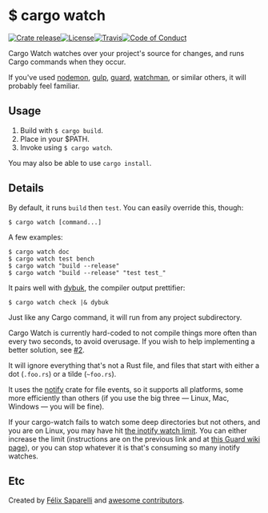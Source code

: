# $ cargo watch

[![Crate release](https://img.shields.io/crates/v/cargo-watch.svg?style=flat-square)](https://crates.io/crates/cargo-watch)[![ License](https://img.shields.io/crates/l/cargo-watch.svg?style=flat-square)](https://creativecommons.org/publicdomain/zero/1.0/)[![ Travis](https://img.shields.io/travis/passcod/cargo-watch.svg?style=flat-square)](https://travis-ci.org/passcod/cargo-watch)[![ Code of Conduct](https://img.shields.io/badge/contributor-covenant-123456.svg?style=flat-square)](http://contributor-covenant.org/version/1/1/0/)

Cargo Watch watches over your project's source for changes, and runs Cargo
commands when they occur.

If you've used [nodemon], [gulp], [guard], [watchman], or similar others,
it will probably feel familiar.

[nodemon]: http://nodemon.io/
[gulp]: http://gulpjs.com/
[guard]: http://guardgem.org/
[watchman]: https://facebook.github.io/watchman/

## Usage

1. Build with `$ cargo build`.
2. Place in your $PATH.
3. Invoke using `$ cargo watch`.

You may also be able to use `cargo install`.

## Details

By default, it runs `build` then `test`. You can easily override this, though:

    $ cargo watch [command...]

A few examples:

```
$ cargo watch doc
$ cargo watch test bench
$ cargo watch "build --release"
$ cargo watch "build --release" "test test_"
```

It pairs well with [dybuk], the compiler output prettifier:

    $ cargo watch check |& dybuk

Just like any Cargo command, it will run from any project subdirectory.

Cargo Watch is currently hard-coded to not compile things more often than every
two seconds, to avoid overusage. If you wish to help implementing a better
solution, see [#2](https://github.com/passcod/cargo-watch/issues/2).

It will ignore everything that's not a Rust file, and files that start with
either a dot (`.foo.rs`) or a tilde (`~foo.rs`).

It uses the [notify] crate for file events, so it supports all platforms, some
more efficiently than others (if you use the big three — Linux, Mac, Windows —
you will be fine).

If your cargo-watch fails to watch some deep directories but not others, and you
are on Linux, you may have hit [the inotify watch limit](http://blog.sorah.jp/2012/01/24/inotify-limitation).
You can either increase the limit (instructions are on the previous link and at
[this Guard wiki page](https://github.com/guard/listen/wiki/Increasing-the-amount-of-inotify-watchers)),
or you can stop whatever it is that's consuming so many inotify watches.

## Etc

Created by [Félix Saparelli][passcod] and [awesome contributors][contributors].

[contributors]: https://github.com/passcod/cargo-watch/network/members
[dybuk]: https://github.com/Ticki/dybuk
[notify]: https://github.com/passcod/rsnotify
[passcod]: https://passcod.name
